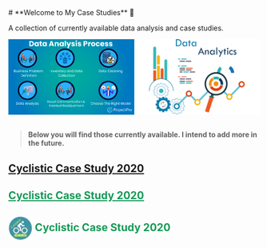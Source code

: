 <h1 style="display: none">My Case Studies</h1>
# **Welcome to My Case Studies** 👋

A collection of currently available data analysis and case studies.

<div style="display: flex; width: 50%;">
    <img src="images/Data_Analytics_Process.png" height="" style="vertical-align: middle;">
    <img src="images/Data_Analytics.png" height="" style="vertical-align: middle;">
</div>

<br>

> **Below you will find those currently available. I intend to add more in the future.**


## [**Cyclistic Case Study 2020**](Cyclistic-Data-Analysis-2020)

## <a href="/Case-Studies/Cyclistic-Data-Analysis-2020" style="color: #159957;"><strong>Cyclistic Case Study 2020</strong></a>

## <a href="Cyclistic-Data-Analysis-2020" style="color: #159957; text-decoration: none;"><img src="Cyclistic-Data-Analysis-2020/images/logo/cyclist1.png" height="48px" style="vertical-align: middle"><strong> Cyclistic Case Study 2020</strong></a>


